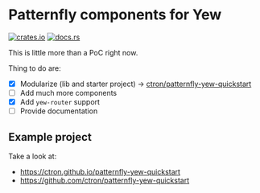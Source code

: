 # Patternfly components for Yew

[![crates.io](https://img.shields.io/crates/v/patternfly-yew.svg)](https://crates.io/crates/patternfly-yew)
[![docs.rs](https://docs.rs/patternfly-yew/badge.svg)](https://docs.rs/patternfly-yew)

This is little more than a PoC right now.

Thing to do are:

* [X] Modularize (lib and starter project) -> [ctron/patternfly-yew-quickstart](https://github.com/ctron/patternfly-yew-quickstart)
* [ ] Add much more components
* [X] Add `yew-router` support
* [ ] Provide documentation

## Example project

Take a look at:

  * https://ctron.github.io/patternfly-yew-quickstart
  * https://github.com/ctron/patternfly-yew-quickstart
